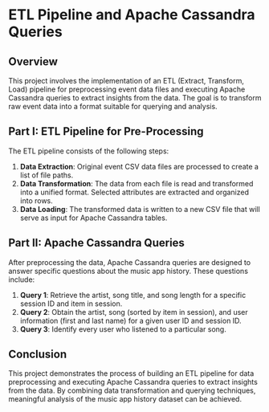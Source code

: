 # ETL Pipeline and Apache Cassandra Queries

## Overview
This project involves the implementation of an ETL (Extract, Transform, Load) pipeline for preprocessing event data files and executing Apache Cassandra queries to extract insights from the data. The goal is to transform raw event data into a format suitable for querying and analysis.

## Part I: ETL Pipeline for Pre-Processing
The ETL pipeline consists of the following steps:
1. **Data Extraction**: Original event CSV data files are processed to create a list of file paths.
2. **Data Transformation**: The data from each file is read and transformed into a unified format. Selected attributes are extracted and organized into rows.
3. **Data Loading**: The transformed data is written to a new CSV file that will serve as input for Apache Cassandra tables.

## Part II: Apache Cassandra Queries
After preprocessing the data, Apache Cassandra queries are designed to answer specific questions about the music app history. These questions include:
1. **Query 1**: Retrieve the artist, song title, and song length for a specific session ID and item in session.
2. **Query 2**: Obtain the artist, song (sorted by item in session), and user information (first and last name) for a given user ID and session ID.
3. **Query 3**: Identify every user who listened to a particular song.

## Conclusion
This project demonstrates the process of building an ETL pipeline for data preprocessing and executing Apache Cassandra queries to extract insights from the data. By combining data transformation and querying techniques, meaningful analysis of the music app history dataset can be achieved.
